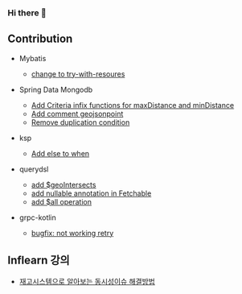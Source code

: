 ### Hi there 👋

## Contribution
- Mybatis
    - [change to try-with-resoures](https://github.com/mybatis/mybatis-3/pull/2145)

- Spring Data Mongodb
    - [Add Criteria infix functions for maxDistance and minDistance](https://github.com/spring-projects/spring-data-mongodb/pull/3761)
    - [Add comment geojsonpoint](https://github.com/spring-projects/spring-data-mongodb/pull/3956)
    - [Remove duplication condition](https://github.com/spring-projects/spring-data-mongodb/pull/3981)

- ksp
    - [Add else to when](https://github.com/google/ksp/pull/869)

- querydsl
    - [add $geoIntersects](https://github.com/querydsl/querydsl/pull/3195)
    - [add nullable annotation in Fetchable](https://github.com/querydsl/querydsl/pull/3245)
    - [add $all operation](https://github.com/querydsl/querydsl/pull/3254)

- grpc-kotlin
   - [bugfix: not working retry](https://github.com/grpc/grpc-kotlin/pull/335)

## Inflearn 강의
- [재고시스템으로 알아보는 동시성이슈 해결방법](https://inf.run/Mitm)
